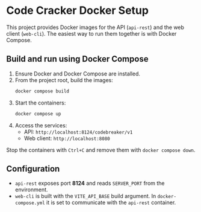 # Code Cracker Docker Setup

This project provides Docker images for the API (`api-rest`) and the web client (`web-cli`). The easiest way to run them together is with Docker Compose.

## Build and run using Docker Compose

1. Ensure Docker and Docker Compose are installed.
2. From the project root, build the images:
   ```bash
   docker compose build
   ```
3. Start the containers:
   ```bash
   docker compose up
   ```
4. Access the services:
   - API: `http://localhost:8124/codebreaker/v1`
   - Web client: `http://localhost:8080`

Stop the containers with `Ctrl+C` and remove them with `docker compose down`.

## Configuration

- `api-rest` exposes port **8124** and reads `SERVER_PORT` from the environment.
- `web-cli` is built with the `VITE_API_BASE` build argument. In `docker-compose.yml` it is set to communicate with the `api-rest` container.

